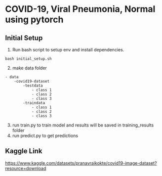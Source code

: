 # COVID-19, Viral Pneumonia, Normal using pytorch 

## Initial Setup 
1. Run bash script to setup env and install dependencies.
```commandline
bash initial_setup.sh
```
2. make data folder
```
- data
    -covid19-dataset
        -testdata
            - class 1
            - class 2
            - class 3 
        -traindata
            - class 1
            - class 2
            - class 3 
```
3. run train.py to train model and results will be saved in training_results folder
4. run predict.py to get predictions

## Kaggle Link

https://www.kaggle.com/datasets/pranavraikokte/covid19-image-dataset?resource=download